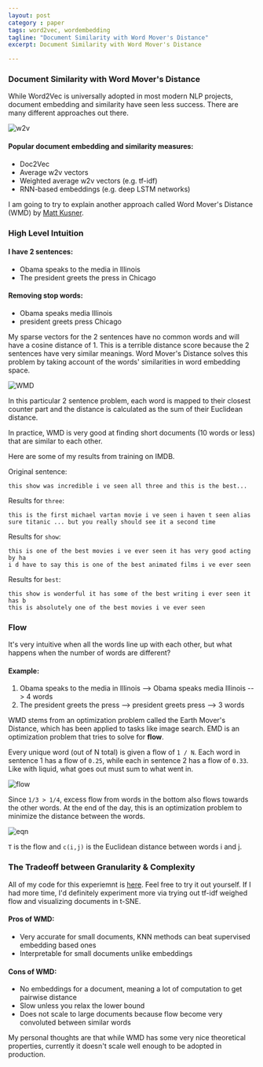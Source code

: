 ```yaml
---
layout: post
category : paper
tags: word2vec, wordembedding
tagline: "Document Similarity with Word Mover's Distance"
excerpt: Document Similarity with Word Mover's Distance

---
```


### Document Similarity with Word Mover's Distance

While Word2Vec is universally adopted in most modern NLP projects, document embedding and similarity have seen less success. There are many different approaches out there.

![w2v](http://cdn-ak.f.st-hatena.com/images/fotolife/T/TJO/20140619/20140619150536.png)

#### Popular document embedding and similarity measures: 
* Doc2Vec
* Average w2v vectors
* Weighted average w2v vectors (e.g. tf-idf)
* RNN-based embeddings (e.g. deep LSTM networks)

I am going to try to explain another approach called Word Mover's Distance (WMD) by [Matt Kusner](http://mkusner.github.io/). 

### High Level Intuition

#### I have 2 sentences:
* Obama speaks to the media in Illinois
* The president greets the press in Chicago

#### Removing stop words:
* Obama speaks media Illinois
* president greets press Chicago

My sparse vectors for the 2 sentences have no common words and will have a cosine distance of 1. This is a terrible distance score because the 2 sentences have very similar meanings. Word Mover's Distance solves this problem by taking account of the words' similarities in word embedding space. 

![WMD](https://vene.ro/images/wmd-obama.png)

In this particular 2 sentence problem, each word is mapped to their closest counter part and the distance is calculated as the sum of their Euclidean distance. 

In practice, WMD is very good at finding short documents (10 words or less) that are similar to each other.

Here are some of my results from training on IMDB.

Original sentence:

```
this show was incredible i ve seen all three and this is the best...
```

Results for ```three```:

```
this is the first michael vartan movie i ve seen i haven t seen alias
sure titanic ... but you really should see it a second time
```

Results for ```show```:

```
this is one of the best movies i ve ever seen it has very good acting by ha
i d have to say this is one of the best animated films i ve ever seen
```

Results for ```best```:

```
this show is wonderful it has some of the best writing i ever seen it has b
this is absolutely one of the best movies i ve ever seen
```

### Flow
It's very intuitive when all the words line up with each other, but what happens when the number of words are different?

#### Example:
1. Obama speaks to the media in Illinois --> Obama speaks media Illinois --> 4 words
2. The president greets the press --> president greets press --> 3 words

WMD stems from an optimization problem called the Earth Mover's Distance, which has been applied to tasks like image search. EMD is an optimization problem that tries to solve for **flow**. 

Every unique word (out of N total) is given a flow of ```1 / N```. Each word in sentence 1 has a flow of ```0.25```, while each in sentence 2 has a flow of ```0.33```. Like with liquid, what goes out must sum to what went in. 

![flow]({{site.imgrepo}}/wmd_flow.png)

Since ```1/3 > 1/4```, excess flow from words in the bottom also flows towards the other words. At the end of the day, this is an optimization problem to minimize the distance between the words. 

![eqn]({{site.imgrepo}}/wmd_optimization_equation.png)

```T``` is the flow and ```c(i,j)``` is the Euclidean distance between words i and j. 

### The Tradeoff between Granularity & Complexity
All of my code for this experiemnt is [here](https://github.com/PragmaticLab/Word_Mover_Distance). Feel free to try it out yourself. If I had more time, I'd definitely experiment more via trying out tf-idf weighed flow and visualizing documents in t-SNE.

#### Pros of WMD:
* Very accurate for small documents, KNN methods can beat supervised embedding based ones
* Interpretable for small documents unlike embeddings


#### Cons of WMD:
* No embeddings for a document, meaning a lot of computation to get pairwise distance
* Slow unless you relax the lower bound
* Does not scale to large documents because flow become very convoluted between similar words

My personal thoughts are that while WMD has some very nice theoretical properties, currently it doesn't scale well enough to be adopted in production.
